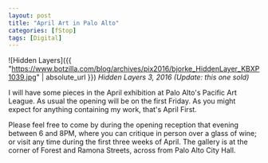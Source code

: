 ```yaml
---
layout: post
title: "April Art in Palo Alto"
categories: [fStop]
tags: [Digital]
---
```

![Hidden Layers]({{ "https://www.botzilla.com/blog/archives/pix2016/bjorke_HiddenLayer_KBXP1039.jpg" | absolute_url }})
<i>Hidden Layers 3, 2016</i>
<i>(Update: this one sold)</i>

I will have some pieces in the April exhibition at Palo Alto's Pacific Art League. As usual the opening will be on the first Friday. As you might expect for anything containing my work, that's April First.

Please feel free to come by during the opening reception that evening between 6 and 8PM, where you can critique in person over a glass of wine; or visit any time during the first three weeks of April. The gallery is at the corner of Forest and Ramona Streets, across from Palo Alto City Hall.
